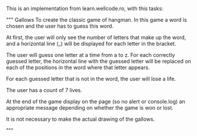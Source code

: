 This is an implementation from learn.wellcode.ro, with this tasks:

"""
Gallows
To create the classic game of hangman. In this game a word is chosen and the user has to guess this word.

At first, the user will only see the number of letters that make up the word, and a horizontal line (_) will be displayed for each letter in the bracket.

The user will guess one letter at a time from a to z. For each correctly guessed letter, the horizontal line with the guessed letter will be replaced on each of the positions in the word where that letter appears.

For each guessed letter that is not in the word, the user will lose a life.

The user has a count of 7 lives.

At the end of the game display on the page (so no alert or console.log) an appropriate message depending on whether the game is won or lost.

It is not necessary to make the actual drawing of the gallows.

"""